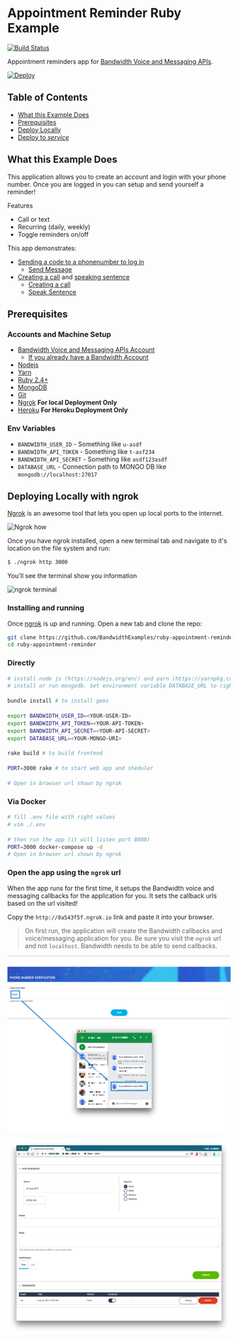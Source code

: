 # Appointment Reminder Ruby Example

[![Build Status](https://travis-ci.org/BandwidthExamples/ruby-appointment-reminder.svg?branch=master)](https://travis-ci.org/BandwidthExamples/ruby-appointment-reminder)

Appointment reminders app for [Bandwidth Voice and Messaging APIs](http://dev.bandwidth.com).

[![Deploy](https://www.herokucdn.com/deploy/button.svg)](https://heroku.com/deploy)

## Table of Contents

* [What this Example Does](#what-this-example-does)
* [Prerequisites](#prerequisites)
* [Deploy Locally](#deploying-locally-with-ngrok)
* [Deploy to _service_](#deploy-heroku-or-azure)

## What this Example Does

This application allows you to create an account and login with your phone number. Once you are logged in you can setup and send yourself a reminder!

Features
* Call or text
* Recurring (daily, weekly)
* Toggle reminders on/off

This app demonstrates:
* [Sending a code to a phonenumber to log in](http://dev.bandwidth.com/howto/sendSMSMMS.html)
    * [Send Message](https://github.com/BandwidthExamples/ruby-appointment-reminder/blob/master/helper.rb#L64)
* [Creating a call](http://dev.bandwidth.com/howto/outboundCall.html) and [speaking sentence](http://dev.bandwidth.com/ap-docs/methods/calls/postCallsCallIdAudio.html)
    * [Creating a call](https://github.com/BandwidthExamples/ruby-appointment-reminder/blob/master/reminder_scheduler.rb#L34)
    * [Speak Sentence](https://github.com/BandwidthExamples/ruby-appointment-reminder/blob/master/app.rb#L66)

## Prerequisites

### Accounts and Machine Setup
* [Bandwidth Voice and Messaging APIs Account](http://dev.bandwidth.com)
    * [If you already have a Bandwidth Account](http://dev.bandwidth.com/security.html)
* [Nodejs](https://nodejs.org/en/)
* [Yarn](https://yarnpkg.com/)
* [Ruby 2.4+](https://www.ruby-lang.org)
* [MongoDB](https://docs.mongodb.com/manual/installation)
* [Git](https://git-scm.com/)
* [Ngrok](https://ngrok.com/) **For local Deployment Only**
* [Heroku](https://signup.heroku.com/) **For Heroku Deployment Only**

### Env Variables
* `BANDWIDTH_USER_ID` - Something like `u-asdf`
* `BANDWIDTH_API_TOKEN` - Something like `t-asf234`
* `BANDWIDTH_API_SECRET` - Something like `asdf123asdf`
* `DATABASE_URL` - Connection path to MONGO DB like `mongodb://localhost:27017`

## Deploying Locally with ngrok

[Ngrok](https://ngrok.com) is an awesome tool that lets you open up local ports to the internet.

![Ngrok how](https://s3.amazonaws.com/bw-demo/ngrok_how.png)

Once you have ngrok installed, open a new terminal tab and navigate to it's location on the file system and run:

```bash
$ ./ngrok http 3000
```

You'll see the terminal show you information

![ngrok terminal](https://s3.amazonaws.com/bw-demo/ngrok_terminal.png)

### Installing and running

Once [ngrok](#deploying-locally-with-ngrok) is up and running. Open a new tab and clone the repo:

```bash
git clone https://github.com/BandwidthExamples/ruby-appointment-reminder.git
cd ruby-appointment-reminder
```

### Directly

```bash
# install node js (https://nodejs.org/en/) and yarn (https://yarnpkg.com/)
# install or run mongodb. Set environment variable DATABASE_URL to right value for your mongodb instance

bundle install # to install gems

export BANDWIDTH_USER_ID=<YOUR-USER-ID>
export BANDWIDTH_API_TOKEN=<YOUR-API-TOKEN>
export BANDWIDTH_API_SECRET=<YOUR-API-SECRET>
export DATABASE_URL=<YOUR-MONGO-URI>

rake build # to build frontend

PORT=3000 rake # to start web app and sheduler

# Open in browser url shown by ngrok

```

### Via Docker

```bash
# fill .env file with right values
# vim ./.env

# then run the app (it will listen port 8080)
PORT=3000 docker-compose up -d
# Open in browser url shown by ngrok

```


### Open the app using the `ngrok` url

When the app runs for the first time, it setups the Bandwidth voice and messaging callbacks for the application for you.  It sets the callback urls based on the url visited!

Copy the `http://8a543f5f.ngrok.io` link and paste it into your browser.

> On first run, the application will create the Bandwidth callbacks and voice/messaging application for you.  Be sure you visit the `ngrok` url and not `localhost`. Bandwidth needs to be able to send callbacks.

![landing page](readme_images/login.png)

![mainpage](readme_images/app_screenshot.png)